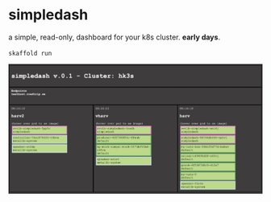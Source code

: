 # simpledash

a simple, read-only, dashboard for your k8s cluster. **early days**.

``skaffold run``  
  
![screenshot](screenshot.png)